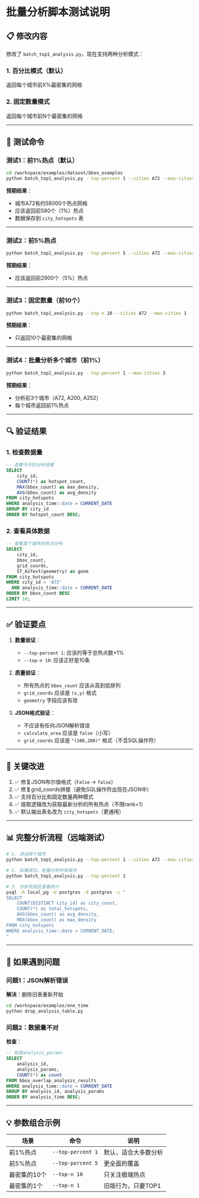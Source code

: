 # 批量分析脚本测试说明

## 📋 修改内容

修改了 `batch_top1_analysis.py`，现在支持两种分析模式：

### 1. **百分比模式**（默认）
返回每个城市前X%最密集的网格

### 2. **固定数量模式**
返回每个城市前N个最密集的网格

---

## 🧪 测试命令

### **测试1：前1%热点（默认）**
```bash
cd /workspace/examples/dataset/bbox_examples
python batch_top1_analysis.py --top-percent 1 --cities A72 --max-cities 1
```

**预期结果**：
- 城市A72有约58000个热点网格
- 应该返回前580个（1%）热点
- 数据保存到 `city_hotspots` 表

---

### **测试2：前5%热点**
```bash
python batch_top1_analysis.py --top-percent 5 --cities A72 --max-cities 1
```

**预期结果**：
- 应该返回前2900个（5%）热点

---

### **测试3：固定数量（前10个）**
```bash
python batch_top1_analysis.py --top-n 10 --cities A72 --max-cities 1
```

**预期结果**：
- 只返回10个最密集的网格

---

### **测试4：批量分析多个城市（前1%）**
```bash
python batch_top1_analysis.py --top-percent 1 --max-cities 3
```

**预期结果**：
- 分析前3个城市（A72, A200, A252）
- 每个城市返回前1%热点

---

## 🔍 验证结果

### 1. 检查数据量
```sql
-- 查看今天的分析结果
SELECT 
    city_id,
    COUNT(*) as hotspot_count,
    MAX(bbox_count) as max_density,
    AVG(bbox_count) as avg_density
FROM city_hotspots
WHERE analysis_time::date = CURRENT_DATE
GROUP BY city_id
ORDER BY hotspot_count DESC;
```

### 2. 查看具体数据
```sql
-- 查看某个城市的热点分布
SELECT 
    city_id,
    bbox_count,
    grid_coords,
    ST_AsText(geometry) as geom
FROM city_hotspots
WHERE city_id = 'A72'
  AND analysis_time::date = CURRENT_DATE
ORDER BY bbox_count DESC
LIMIT 10;
```

---

## ✅ 验证要点

1. **数量验证**：
   - `--top-percent 1`: 应该约等于总热点数×1%
   - `--top-n 10`: 应该正好是10条

2. **质量验证**：
   - 所有热点的 `bbox_count` 应该从高到低排列
   - `grid_coords` 应该是 `(x,y)` 格式
   - `geometry` 字段应该有效

3. **JSON格式验证**：
   - 不应该有任何JSON解析错误
   - `calculate_area` 应该是 `false`（小写）
   - `grid_coords` 应该是 `"(100,200)"` 格式（不含SQL操作符）

---

## 🎯 关键改进

1. ✅ 修复JSON布尔值格式（`False` → `false`）
2. ✅ 修复grid_coords拼接（避免SQL操作符出现在JSON中）
3. ✅ 支持百分比和固定数量两种模式
4. ✅ 提取逻辑改为获取最新分析的所有热点（不限rank=1）
5. ✅ 默认输出表名改为 `city_hotspots`（更通用）

---

## 📊 完整分析流程（远端测试）

```bash
# 1. 测试单个城市
python batch_top1_analysis.py --top-percent 1 --cities A72 --max-cities 1

# 2. 如果成功，批量分析所有城市
python batch_top1_analysis.py --top-percent 1

# 3. 分析完成后查看统计
psql -h local_pg -U postgres -d postgres -c "
SELECT 
    COUNT(DISTINCT city_id) as city_count,
    COUNT(*) as total_hotspots,
    AVG(bbox_count) as avg_density,
    MAX(bbox_count) as max_density
FROM city_hotspots
WHERE analysis_time::date = CURRENT_DATE;
"
```

---

## 🐛 如果遇到问题

### 问题1：JSON解析错误
**解决**：删除旧表重新开始
```bash
cd /workspace/examples/one_time
python drop_analysis_table.py
```

### 问题2：数据量不对
**检查**：
```sql
-- 检查analysis_params
SELECT 
    analysis_id,
    analysis_params,
    COUNT(*) as count
FROM bbox_overlap_analysis_results
WHERE analysis_time::date = CURRENT_DATE
GROUP BY analysis_id, analysis_params
ORDER BY analysis_time DESC;
```

---

## 💡 参数组合示例

| 场景 | 命令 | 说明 |
|------|------|------|
| 前1%热点 | `--top-percent 1` | 默认，适合大多数分析 |
| 前5%热点 | `--top-percent 5` | 更全面的覆盖 |
| 最密集的10个 | `--top-n 10` | 只关注极端热点 |
| 最密集的1个 | `--top-n 1` | 旧版行为，只要TOP1 |


